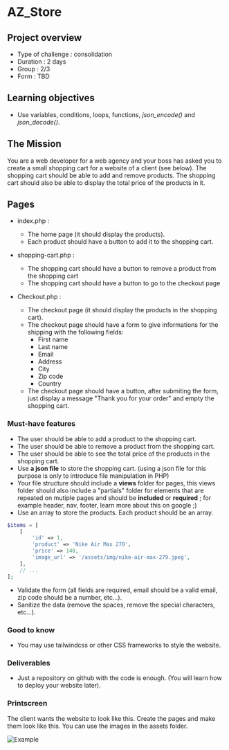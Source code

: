 # AZ_Store

## Project overview

- Type of challenge : consolidation
- Duration : 2 days
- Group : 2/3 
- Form : TBD

## Learning objectives

- Use variables, conditions, loops, functions, *json_encode()* and *json_decode()*.

## The Mission

You are a web developer for a web agency and your boss has asked you to create a small shopping cart for a website of a client (see below). The shopping cart should be able to add and remove products. The shopping cart should also be able to display the total price of the products in it.

## Pages

- index.php : 
  - The home page (it should display the products). 
  - Each product should have a button to add it to the shopping cart.

- shopping-cart.php : 
  - The shopping cart should have a button to remove a product from the shopping cart
  - The shopping cart should have a button to go to the checkout page

- Checkout.php : 
  - The checkout page (it should display the products in the shopping cart). 
  - The checkout page should have a form to give informations for the shipping with the following fields:
    - First name
    - Last name
    - Email
    - Address
    - City
    - Zip code
    - Country
  - The checkout page should have a button, after submiting the form, just display a message "Thank you for your order" and empty the shopping cart.

### Must-have features

- The user should be able to add a product to the shopping cart.
- The user should be able to remove a product from the shopping cart.
- The user should be able to see the total price of the products in the shopping cart.
- Use **a json file** to store the shopping cart. (using a json file for this purpose is only to introduce file manipulation in PHP)
- Your file structure should include a **views** folder for pages, this views folder should also include a "partials" folder for elements that are repeated on mutiple pages and should be **included** or **required** ; for example header, nav, footer, learn more about this on google ;)
- Use an array to store the products. Each product should be an array.

```php
$items = [
    [
        'id' => 1,
        'product' => 'Nike Air Max 270',
        'price' => 140,
        'image_url' => '/assets/img/nike-air-max-279.jpeg', 
    ],
    // ...
];
```

- Validate the form (all fields are required, email should be a valid email, zip code should be a number, etc...).
- Sanitize the data (remove the spaces, remove the special characters, etc...).



### Good to know
- You may use tailwindcss or other CSS frameworks to style the website.


### Deliverables

- Just a repository on github with the code is enough. (You will learn how to deploy your website later).
  
### Printscreen

The client wants the website to look like this. Create the pages and make them look like this. You can use the images in the assets folder.

![Example](az_store.png)
